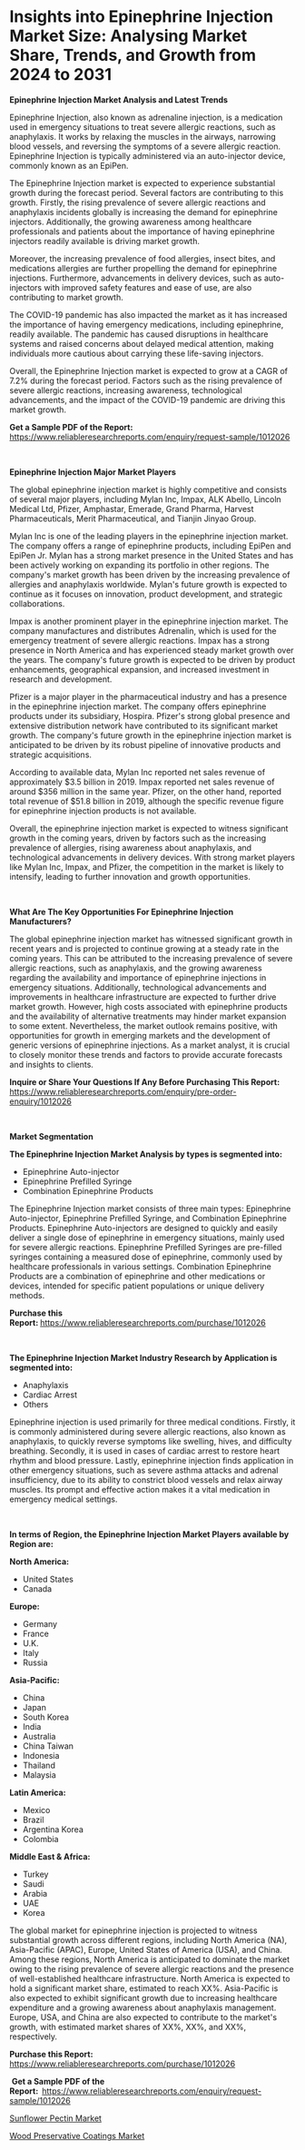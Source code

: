<p><h1>Insights into Epinephrine Injection Market Size: Analysing Market Share, Trends, and Growth from 2024 to 2031</h1></p><p><strong>Epinephrine Injection Market Analysis and Latest Trends</strong></p>
<p><p>Epinephrine Injection, also known as adrenaline injection, is a medication used in emergency situations to treat severe allergic reactions, such as anaphylaxis. It works by relaxing the muscles in the airways, narrowing blood vessels, and reversing the symptoms of a severe allergic reaction. Epinephrine Injection is typically administered via an auto-injector device, commonly known as an EpiPen.</p><p>The Epinephrine Injection market is expected to experience substantial growth during the forecast period. Several factors are contributing to this growth. Firstly, the rising prevalence of severe allergic reactions and anaphylaxis incidents globally is increasing the demand for epinephrine injectors. Additionally, the growing awareness among healthcare professionals and patients about the importance of having epinephrine injectors readily available is driving market growth.</p><p>Moreover, the increasing prevalence of food allergies, insect bites, and medications allergies are further propelling the demand for epinephrine injections. Furthermore, advancements in delivery devices, such as auto-injectors with improved safety features and ease of use, are also contributing to market growth.</p><p>The COVID-19 pandemic has also impacted the market as it has increased the importance of having emergency medications, including epinephrine, readily available. The pandemic has caused disruptions in healthcare systems and raised concerns about delayed medical attention, making individuals more cautious about carrying these life-saving injectors.</p><p>Overall, the Epinephrine Injection market is expected to grow at a CAGR of 7.2% during the forecast period. Factors such as the rising prevalence of severe allergic reactions, increasing awareness, technological advancements, and the impact of the COVID-19 pandemic are driving this market growth.</p></p>
<p><strong>Get a Sample PDF of the Report:&nbsp;</strong> <a href="https://www.reliableresearchreports.com/enquiry/request-sample/1012026">https://www.reliableresearchreports.com/enquiry/request-sample/1012026</a></p>
<p>&nbsp;</p>
<p><strong>Epinephrine Injection Major Market Players</strong></p>
<p><p>The global epinephrine injection market is highly competitive and consists of several major players, including Mylan Inc, Impax, ALK Abello, Lincoln Medical Ltd, Pfizer, Amphastar, Emerade, Grand Pharma, Harvest Pharmaceuticals, Merit Pharmaceutical, and Tianjin Jinyao Group.</p><p>Mylan Inc is one of the leading players in the epinephrine injection market. The company offers a range of epinephrine products, including EpiPen and EpiPen Jr. Mylan has a strong market presence in the United States and has been actively working on expanding its portfolio in other regions. The company's market growth has been driven by the increasing prevalence of allergies and anaphylaxis worldwide. Mylan's future growth is expected to continue as it focuses on innovation, product development, and strategic collaborations.</p><p>Impax is another prominent player in the epinephrine injection market. The company manufactures and distributes Adrenalin, which is used for the emergency treatment of severe allergic reactions. Impax has a strong presence in North America and has experienced steady market growth over the years. The company's future growth is expected to be driven by product enhancements, geographical expansion, and increased investment in research and development.</p><p>Pfizer is a major player in the pharmaceutical industry and has a presence in the epinephrine injection market. The company offers epinephrine products under its subsidiary, Hospira. Pfizer's strong global presence and extensive distribution network have contributed to its significant market growth. The company's future growth in the epinephrine injection market is anticipated to be driven by its robust pipeline of innovative products and strategic acquisitions.</p><p>According to available data, Mylan Inc reported net sales revenue of approximately $3.5 billion in 2019. Impax reported net sales revenue of around $356 million in the same year. Pfizer, on the other hand, reported total revenue of $51.8 billion in 2019, although the specific revenue figure for epinephrine injection products is not available.</p><p>Overall, the epinephrine injection market is expected to witness significant growth in the coming years, driven by factors such as the increasing prevalence of allergies, rising awareness about anaphylaxis, and technological advancements in delivery devices. With strong market players like Mylan Inc, Impax, and Pfizer, the competition in the market is likely to intensify, leading to further innovation and growth opportunities.</p></p>
<p>&nbsp;</p>
<p><strong>What Are The Key Opportunities For Epinephrine Injection Manufacturers?</strong></p>
<p><p>The global epinephrine injection market has witnessed significant growth in recent years and is projected to continue growing at a steady rate in the coming years. This can be attributed to the increasing prevalence of severe allergic reactions, such as anaphylaxis, and the growing awareness regarding the availability and importance of epinephrine injections in emergency situations. Additionally, technological advancements and improvements in healthcare infrastructure are expected to further drive market growth. However, high costs associated with epinephrine products and the availability of alternative treatments may hinder market expansion to some extent. Nevertheless, the market outlook remains positive, with opportunities for growth in emerging markets and the development of generic versions of epinephrine injections. As a market analyst, it is crucial to closely monitor these trends and factors to provide accurate forecasts and insights to clients.</p></p>
<p><strong>Inquire or Share Your Questions If Any Before Purchasing This Report:</strong> <a href="https://www.reliableresearchreports.com/enquiry/pre-order-enquiry/1012026">https://www.reliableresearchreports.com/enquiry/pre-order-enquiry/1012026</a></p>
<p>&nbsp;</p>
<p><strong>Market Segmentation</strong></p>
<p><strong>The Epinephrine Injection Market Analysis by types is segmented into:</strong></p>
<p><ul><li>Epinephrine Auto-injector</li><li>Epinephrine Prefilled Syringe</li><li>Combination Epinephrine Products</li></ul></p>
<p><p>The Epinephrine Injection market consists of three main types: Epinephrine Auto-injector, Epinephrine Prefilled Syringe, and Combination Epinephrine Products. Epinephrine Auto-injectors are designed to quickly and easily deliver a single dose of epinephrine in emergency situations, mainly used for severe allergic reactions. Epinephrine Prefilled Syringes are pre-filled syringes containing a measured dose of epinephrine, commonly used by healthcare professionals in various settings. Combination Epinephrine Products are a combination of epinephrine and other medications or devices, intended for specific patient populations or unique delivery methods.</p></p>
<p><strong>Purchase this Report:&nbsp;</strong><a href="https://www.reliableresearchreports.com/purchase/1012026">https://www.reliableresearchreports.com/purchase/1012026</a></p>
<p>&nbsp;</p>
<p><strong>The Epinephrine Injection Market Industry Research by Application is segmented into:</strong></p>
<p><ul><li>Anaphylaxis</li><li>Cardiac Arrest</li><li>Others</li></ul></p>
<p><p>Epinephrine injection is used primarily for three medical conditions. Firstly, it is commonly administered during severe allergic reactions, also known as anaphylaxis, to quickly reverse symptoms like swelling, hives, and difficulty breathing. Secondly, it is used in cases of cardiac arrest to restore heart rhythm and blood pressure. Lastly, epinephrine injection finds application in other emergency situations, such as severe asthma attacks and adrenal insufficiency, due to its ability to constrict blood vessels and relax airway muscles. Its prompt and effective action makes it a vital medication in emergency medical settings.</p></p>
<p>&nbsp;</p>
<p><strong>In terms of Region, the Epinephrine Injection Market Players available by Region are:</strong></p>
<p>
    <p> <strong> North America: </strong>
        <ul>
            <li>United States</li>
            <li>Canada</li>
        </ul>
        </p> 
    <p> <strong> Europe: </strong>
        <ul>
            <li>Germany</li>
            <li>France</li>
            <li>U.K.</li>
            <li>Italy</li>
            <li>Russia</li>
        </ul>
        </p> 
    <p> <strong> Asia-Pacific: </strong>
        <ul>
            <li>China</li>
            <li>Japan</li>
            <li>South Korea</li>
            <li>India</li>
            <li>Australia</li>
            <li>China Taiwan</li>
            <li>Indonesia</li>
            <li>Thailand</li>
            <li>Malaysia</li>
        </ul>
        </p> 
    <p> <strong> Latin America: </strong>
        <ul>
            <li>Mexico</li>
            <li>Brazil</li>
            <li>Argentina Korea</li>
            <li>Colombia</li>
        </ul>
        </p> 
    <p> <strong> Middle East & Africa: </strong>
        <ul>
            <li>Turkey</li>
            <li>Saudi</li>
            <li>Arabia</li>
            <li>UAE</li>
            <li>Korea</li>
        </ul>
    </p>
    </p>
<p><p>The global market for epinephrine injection is projected to witness substantial growth across different regions, including North America (NA), Asia-Pacific (APAC), Europe, United States of America (USA), and China. Among these regions, North America is anticipated to dominate the market owing to the rising prevalence of severe allergic reactions and the presence of well-established healthcare infrastructure. North America is expected to hold a significant market share, estimated to reach XX%. Asia-Pacific is also expected to exhibit significant growth due to increasing healthcare expenditure and a growing awareness about anaphylaxis management. Europe, USA, and China are also expected to contribute to the market's growth, with estimated market shares of XX%, XX%, and XX%, respectively.</p></p>
<p><strong>Purchase this Report: </strong><a href="https://www.reliableresearchreports.com/purchase/1012026">https://www.reliableresearchreports.com/purchase/1012026</a></p>
<p>&nbsp;<strong>Get a Sample PDF of the Report:&nbsp;&nbsp;</strong><a href="https://www.reliableresearchreports.com/enquiry/request-sample/1012026">https://www.reliableresearchreports.com/enquiry/request-sample/1012026</a></p>
<p><strong></strong></p>
<p><p><a href="https://medium.com/@leliajewess/sunflower-pectin-nbsp-market-focuses-on-market-share-size-and-projected-forecast-till-2031-80656ca0c105">Sunflower Pectin Market</a></p><p><a href="https://medium.com/@patriciaday39/wood-preservative-coatings-market-size-and-market-trends-complete-industry-overview-2024-to-2031-942b1ab63dc4">Wood Preservative Coatings Market</a></p></p>